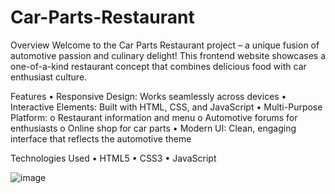 # Car-Parts-Restaurant
Overview
Welcome to the Car Parts Restaurant project – a unique fusion of automotive passion and culinary delight! This frontend website showcases a one-of-a-kind restaurant concept that combines delicious food with car enthusiast culture.

Features
•	Responsive Design: Works seamlessly across devices
•	Interactive Elements: Built with HTML, CSS, and JavaScript
•	Multi-Purpose Platform:
o	Restaurant information and menu
o	Automotive forums for enthusiasts
o	Online shop for car parts
•	Modern UI: Clean, engaging interface that reflects the automotive theme

Technologies Used
•	HTML5
•	CSS3
•	JavaScript

![image](https://github.com/user-attachments/assets/55618e16-9f57-4355-a50c-e75dc27b1531)
